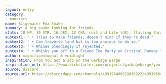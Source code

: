 ```yaml
---
layout: entry
category:
- monsters
name: Bilgewater Fox Snake
summary: A big snake looking for friends
stats: 10 HP, 10 STR, 16 DEX, 12 CHA, coil and bite (d8), flailing thrash (d4 Blast)
subtext1: " • Tries to make friends, doesn't mind if they're dead."
subtext2: " • Can traverse land but is too anxious to do so."
subtext3: " • Whines pleadingly if rejected."
subtext4: " • Whisks you off to a Friend Tea Party on Critical Damage."
author: magnificentophat & voidlight
inspiration: From You Got a Job on the Garbage Barge
inspiration_url: https://www.kickstarter.com/projects/garbagebarge/you-got-a-job-on-the-garbage-barge
source: discord
source-url: https://discordapp.com/channels/499193406828838922/499195645131882506/690636047478030387
---
```

